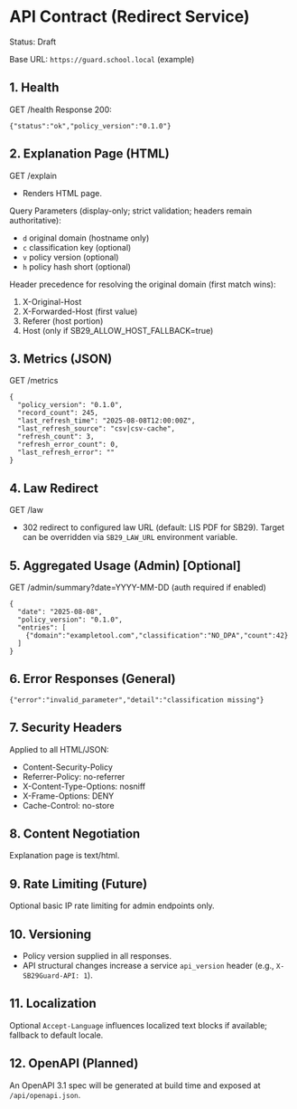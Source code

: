 # API Contract (Redirect Service)

Status: Draft

Base URL: `https://guard.school.local` (example)

## 1. Health
GET /health
Response 200:
```
{"status":"ok","policy_version":"0.1.0"}
```

## 2. Explanation Page (HTML)
GET /explain
- Renders HTML page.

Query Parameters (display-only; strict validation; headers remain authoritative):
- `d` original domain (hostname only)
- `c` classification key (optional)
- `v` policy version (optional)
- `h` policy hash short (optional)

Header precedence for resolving the original domain (first match wins):
1. X-Original-Host
2. X-Forwarded-Host (first value)
3. Referer (host portion)
4. Host (only if SB29_ALLOW_HOST_FALLBACK=true)

## 3. Metrics (JSON)
GET /metrics
```
{
  "policy_version": "0.1.0",
  "record_count": 245,
  "last_refresh_time": "2025-08-08T12:00:00Z",
  "last_refresh_source": "csv|csv-cache",
  "refresh_count": 3,
  "refresh_error_count": 0,
  "last_refresh_error": ""
}
```

## 4. Law Redirect
GET /law
- 302 redirect to configured law URL (default: LIS PDF for SB29). Target can be overridden via `SB29_LAW_URL` environment variable.

## 5. Aggregated Usage (Admin) [Optional]
GET /admin/summary?date=YYYY-MM-DD (auth required if enabled)
```
{
  "date": "2025-08-08",
  "policy_version": "0.1.0",
  "entries": [
    {"domain":"exampletool.com","classification":"NO_DPA","count":42}
  ]
}
```

## 6. Error Responses (General)
```
{"error":"invalid_parameter","detail":"classification missing"}
```

## 7. Security Headers
Applied to all HTML/JSON:
- Content-Security-Policy
- Referrer-Policy: no-referrer
- X-Content-Type-Options: nosniff
- X-Frame-Options: DENY
- Cache-Control: no-store

## 8. Content Negotiation
Explanation page is text/html.

## 9. Rate Limiting (Future)
Optional basic IP rate limiting for admin endpoints only.

## 10. Versioning
- Policy version supplied in all responses.
- API structural changes increase a service `api_version` header (e.g., `X-SB29Guard-API: 1`).

## 11. Localization
Optional `Accept-Language` influences localized text blocks if available; fallback to default locale.

## 12. OpenAPI (Planned)
An OpenAPI 3.1 spec will be generated at build time and exposed at `/api/openapi.json`.
